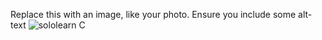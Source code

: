 Replace this with an image, like your photo. Ensure you include some alt-text
![sololearn C](https://user-images.githubusercontent.com/47395151/161394664-edf34d7a-25df-4a4c-bd25-0c9462a7d7ca.jpg)
